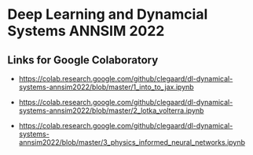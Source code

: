 # Deep Learning and Dynamcial Systems ANNSIM 2022

## Links for Google Colaboratory

* https://colab.research.google.com/github/clegaard/dl-dynamical-systems-annsim2022/blob/master/1_into_to_jax.ipynb

* https://colab.research.google.com/github/clegaard/dl-dynamical-systems-annsim2022/blob/master/2_lotka_volterra.ipynb

* https://colab.research.google.com/github/clegaard/dl-dynamical-systems-annsim2022/blob/master/3_physics_informed_neural_networks.ipynb
